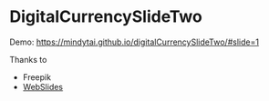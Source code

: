 # DigitalCurrencySlideTwo

Demo: https://mindytai.github.io/digitalCurrencySlideTwo/#slide=1

Thanks to 

- Freepik
- [WebSlides](https://github.com/webslides/webslides)
